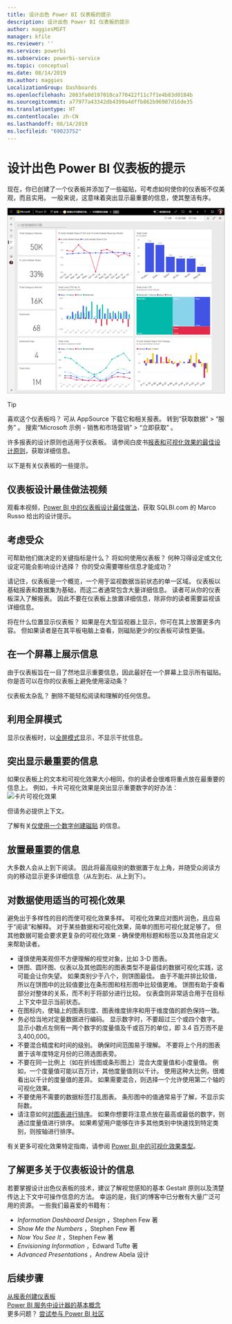 ```yaml
---
title: 设计出色 Power BI 仪表板的提示
description: 设计出色 Power BI 仪表板的提示
author: maggiesMSFT
manager: kfile
ms.reviewer: ''
ms.service: powerbi
ms.subservice: powerbi-service
ms.topic: conceptual
ms.date: 08/14/2019
ms.author: maggies
LocalizationGroup: Dashboards
ms.openlocfilehash: 2083fa0d197010ca770422f11c7f1e4b83d0184b
ms.sourcegitcommit: a77977a43342db4399a4dffb862b96907d16de35
ms.translationtype: HT
ms.contentlocale: zh-CN
ms.lasthandoff: 08/14/2019
ms.locfileid: "69023752"
---
```

# <a name="tips-for-designing-a-great-power-bi-dashboard"></a>设计出色 Power BI 仪表板的提示
现在，你已创建了一个仪表板并添加了一些磁贴，可考虑如何使你的仪表板不仅美观，而且实用。 一般来说，这意味着突出显示最重要的信息，使其整洁有序。

![市场营销和销售示例仪表板](media/service-dashboards-design-tips/power-bi-marketing-sample-dashboard.png)

> [!TIP]
> 喜欢这个仪表板吗？ 可从 AppSource 下载它和相关报表。 转到“获取数据” > “服务”   。 搜索“Microsoft 示例 - 销售和市场营销” > “立即获取”   。

许多报表的设计原则也适用于仪表板。 请参阅白皮书[报表和可视化效果的最佳设计原则](visuals/power-bi-visualization-best-practices.md)，获取详细信息。

以下是有关仪表板的一些提示。

## <a name="dashboard-design-best-practices-video"></a>仪表板设计最佳做法视频

观看本视频，[Power BI 中的仪表板设计最佳做法](https://www.youtube.com/watch?v=-tdkUYrzrio)，获取 SQLBI.com 的 Marco Russo 给出的设计提示。

## <a name="consider-your-audience"></a>考虑受众
可帮助他们做决定的关键指标是什么？ 将如何使用仪表板？ 何种习得设定或文化设定可能会影响设计选择？ 你的受众需要哪些信息才能成功？

请记住，仪表板是一个概览，一个用于监视数据当前状态的单一区域。 仪表板以基础报表和数据集为基础，而这二者通常包含大量详细信息。 读者可从你的仪表板深入了解报表。 因此不要在仪表板上放置详细信息，除非你的读者需要监视该详细信息。

将在什么位置显示仪表板？ 如果是在大型监视器上显示，你可在其上放置更多内容。 但如果读者是在其平板电脑上查看，则磁贴更少的仪表板可读性更强。

## <a name="tell-a-story-on-one-screen"></a>在一个屏幕上展示信息
由于仪表板旨在一目了然地显示重要信息，因此最好在一个屏幕上显示所有磁贴。 你是否可以在你的仪表板上避免使用滚动条？

仪表板太杂乱？  删除不能轻松阅读和理解的任何信息。

## <a name="make-use-of-full-screen-mode"></a>利用全屏模式
显示仪表板时，以[全屏模式](consumer/end-user-focus.md)显示，不显示干扰信息。

## <a name="accent-the-most-important-information"></a>突出显示最重要的信息
如果仪表板上的文本和可视化效果大小相同，你的读者会很难将重点放在最重要的信息上。 例如，卡片可视化效果是突出显示重要数字的好办法：  
![卡片可视化效果](media/service-dashboards-design-tips/pbi_card.png)

但请务必提供上下文。  

了解有关[仅使用一个数字创建磁贴](visuals/power-bi-visualization-card.md) 的信息。

## <a name="place-the-most-important-information"></a>放置最重要的信息
大多数人会从上到下阅读。 因此将最高级别的数据置于左上角，并随受众阅读方向的移动显示更多详细信息（从左到右、从上到下）。

## <a name="use-the-right-visualization-for-the-data"></a>对数据使用适当的可视化效果
避免出于多样性的目的而使可视化效果多样。  可视化效果应对图片润色，且应易于“阅读”和解释。  对于某些数据和可视化效果，简单的图形可视化就足够了。 但其他数据可能会要求更复杂的可视化效果 - 确保使用标题和标签以及其他自定义来帮助读者。  

* 谨慎使用美观但不方便理解的视觉对象，比如 3-D 图表。 
* 饼图、圆环图、仪表以及其他圆形的图表类型不是最佳的数据可视化实践，这可能会让你失望。 如果类别少于八个，则饼图最佳。 由于不能并排比较值，所以在饼图中的比较值要比在条形图和柱形图中比较值更难。 饼图有助于查看部分对整体的关系，而不利于将部分进行比较。 仪表盘则非常适合用于在目标上下文中显示当前状态。
* 在图标内，使轴上的图表刻度、图表维度排序和用于维度值的颜色保持一致。
* 务必恰当地对定量数据进行编码。 显示数字时，不要超过三个或四个数字。 显示小数点左侧有一两个数字的度量值及千或百万的单位，即 3.4 百万而不是 3,400,000。
* 不要混合精度和时间的级别。 确保时间范围易于理解。 不要将上个月的图表置于该年度特定月份的已筛选图表旁。
* 不要在同一比例上（如在折线图或条形图上）混合大度量值和小度量值。 例如，一个度量值可能以百万计，其他度量值则以千计。 使用这种大比例，很难看出以千计的度量值的差异。 如果需要混合，则选择一个允许使用第二个轴的可视化效果。
* 不要使用不需要的数据标签打乱图表。 条形图中的值通常易于了解，不显示实际数。
* 请注意如何[对图表进行排序](consumer/end-user-change-sort.md)。 如果你想要将注意点放在最高或最低的数字，则通过度量值进行排序。 如果希望用户能够在许多其他类别中快速找到特定类别，则按轴进行排序。  

有关更多可视化效果特定指南，请参阅 [Power BI 中的可视化效果类型](visuals/power-bi-visualization-types-for-reports-and-q-and-a.md)。  

## <a name="learn-more-about-dashboard-design"></a>了解更多关于仪表板设计的信息
若要掌握设计出色仪表板的技术，建议了解视觉感知的基本 Gestalt 原则以及清楚传达上下文中可操作信息的方法。 幸运的是，我们的博客中已分散有大量广泛可用的资源。 一些我们最喜爱的书籍有：

* *Information Dashboard Design* ，Stephen Few 著  
* *Show Me the Numbers* ，Stephen Few 著  
* *Now You See It* ，Stephen Few 著  
* *Envisioning Information* ，Edward Tufte 著  
* *Advanced Presentations* ，Andrew Abela 设计   

## <a name="next-steps"></a>后续步骤
[从报表创建仪表板](service-dashboard-create.md)  
[Power BI 服务中设计器的基本概念](service-basic-concepts.md)  
更多问题？ [尝试参与 Power BI 社区](http://community.powerbi.com/)
